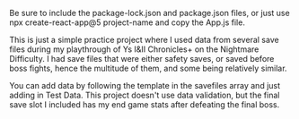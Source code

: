 Be sure to include the package-lock.json and package.json files, or just use npx create-react-app@5 project-name and copy the App.js file.

This is just a simple practice project where I used data from several save files during my playthrough of Ys I&II Chronicles+ on the Nightmare Difficulty. I had save files that were either safety saves, or saved before boss fights, hence the multitude of them, and some being relatively similar.

You can add data by following the template in the savefiles array and just adding in Test Data. This project doesn't use data validation, but the final save slot I included has my end game stats after defeating the final boss.
